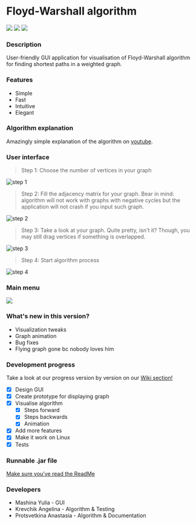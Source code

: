 # Floyd-Warshall algorithm

![](https://img.shields.io/badge/version-3.2-blue.svg) ![](https://img.shields.io/badge/build-passing-brightgreen.svg) ![](https://img.shields.io/badge/contributors-3-orange.svg)

### Description
User-friendly GUI application for visualisation of Floyd-Warshall algorithm for finding shortest paths in a weighted graph.

### Features
* Simple
* Fast
* Intuitive
* Elegant

### Algorithm explanation

Amazingly simple explanation of the algorithm on [youtube](https://www.youtube.com/watch?v=4OQeCuLYj-4&feature=youtu.be).

### User interface
> Step 1: Choose the number of vertices in your graph

![step 1](https://pp.userapi.com/c856024/v856024383/8b938/QtZshcI0Gmk.jpg)
> Step 2: Fill the adjacency matrix for your graph. Bear in mind: algorithm will not work with graphs with negative cycles but the application will not crash if you input such graph.

![step 2](https://pp.userapi.com/c852132/v852132917/16b24b/Jbm6QJWWV58.jpg)
> Step 3: Take a look at your graph. Quite pretty, isn't it? Though, you may still drag vertices if something is overlapped.

![step 3](https://pp.userapi.com/c852132/v852132898/16a436/X1jPaVYJTqY.jpg)


> Step 4: Start algorithm process

![step 4](https://pp.userapi.com/c851028/v851028294/1693ea/Kbr-YSVnT08.jpg)

### Main menu
![](https://psv4.userapi.com/c848220/u69767709/docs/d9/f0d8ccd4df1f/ezgif_com-crop_2.gif?extra=ZUYiM8D2MJeWEUp-KOsMKhlC9lYkExdu84g6LRnrG83T5IT9Cj2DOqev0EhERjhJS4kERNyVeXZwBUNE3-opbY71a7UWlxyfnFJcT7f-UOjMABMrwiiAkNtVnDYJVwIgMFza04aQX90qW2ysnlxqnGY)

### What's new in this version?

* Visualization tweaks
* Graph animation
* Bug fixes
* Flying graph gone bc nobody loves him

### Development progress

Take a look at our progress version by version on our [Wiki section!](https://github.com/YMashina/JavaSummerPractice/wiki)

- [x] Design GUI
- [x] Create prototype for displaying graph
- [x] Visualise algorithm
    - [x] Steps forward
    - [x] Steps backwards
    - [x] Animation
- [x] Add more features
- [x] Make it work on Linux
- [x] Tests

### Runnable .jar file
[Make sure you've read the ReadMe](https://drive.google.com/open?id=1xnlwMLK5-q6BtLFtmlAAU5HsPDoVIRF0)

### Developers
* Mashina Yulia - GUI
* Krevchik Angelina - Algorithm & Testing
* Protsvetkina Anastasia - Algorithm & Documentation
